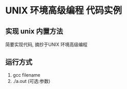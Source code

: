 # UNIX 环境高级编程 代码实例
## 实现 unix 内置方法
简要实现代码, 摘抄于UNIX 环境高级编程

## 运行方式
1. gcc filename
2. ./a.out (可选:参数)